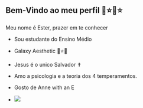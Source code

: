 ## Bem-Vindo ao meu perfil 💙⭐💙⭐

Meu nome é Ester, prazer em te conhecer
- Sou estudante do Ensino Médio
- Galaxy Aesthetic 🌙⭐🌠
- Jesus é o unico Salvador ✝️
- Amo a psicologia e a teoria dos 4 temperamentos.
- Gosto de Anne with an E

- ![]( https://media1.tenor.com/m/D6P7ayaAqY0AAAAd/the-chosen-os-escolhidos.gif)

